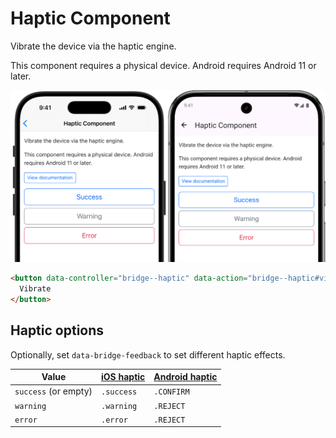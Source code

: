 # Haptic Component

Vibrate the device via the haptic engine.

This component requires a physical device. Android requires Android 11 or later.

![Haptic Component examples](/resources/screenshots/haptic.png)

```html
<button data-controller="bridge--haptic" data-action="bridge--haptic#vibrate">
  Vibrate
</button>
```

## Haptic options

Optionally, set `data-bridge-feedback` to set different haptic effects.

|Value|[iOS haptic](https://developer.apple.com/documentation/uikit/uinotificationfeedbackgenerator)|[Android haptic](https://developer.android.com/reference/kotlin/android/view/HapticFeedbackConstants)|
|---|---|---|
|`success` (or empty)|`.success`|`.CONFIRM`|
|`warning`|`.warning`|`.REJECT`|
|`error`|`.error`|`.REJECT`|
